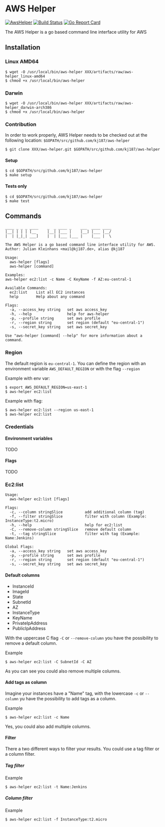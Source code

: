 # AWS Helper

[![AwsHelper](https://godoc.org/github.com/kj187/aws-helper?status.svg)](https://godoc.org/github.com/kj187/aws-helper)
[![Build Status](https://travis-ci.org/kj187/aws-helper.svg?branch=master)](https://travis-ci.org/kj187/aws-helper)
[![Go Report Card](https://goreportcard.com/badge/github.com/kj187/aws-helper)](https://goreportcard.com/report/github.com/kj187/aws-helper)

The AWS Helper is a go based command line interface utility for AWS

## Installation

### Linux AMD64

``` shell
$ wget -O /usr/local/bin/aws-helper XXX/artifacts/raw/aws-helper_linux-amd64
$ chmod +x /usr/local/bin/aws-helper
```

### Darwin

``` shell
$ wget -O /usr/local/bin/aws-helper XXX/artifacts/raw/aws-helper_darwin-arch386
$ chmod +x /usr/local/bin/aws-helper
```

### Contribution

In order to work properly, AWS Helper needs to be checked out at the following location: `$GOPATH/src/github.com/kj187/aws-helper`

``` shell
$ git clone XXX/aws-helper.git $GOPATH/src/github.com/kj187/aws-helper
```

#### Setup

``` shell
$ cd $GOPATH/src/github.com/kj187/aws-helper
$ make setup
```

#### Tests only

``` shell
$ cd $GOPATH/src/github.com/kj187/aws-helper
$ make test
```

## Commands

``` shell
____ _ _ _ ____    _  _ ____ _    ___  ____ ____
|__| | | | [__     |__| |___ |    |__] |___ |__/
|  | |_|_| ___]    |  | |___ |___ |    |___ |  \

The AWS Helper is a go based command line interface utility for AWS.
Author: Julian Kleinhans <mail@kj187.de>, alias @kj187

Usage:
  aws-helper [flags]
  aws-helper [command]

Examples:
aws-helper ec2:list -c Name -C KeyName -f AZ:eu-central-1

Available Commands:
  ec2:list    List all EC2 instances
  help        Help about any command

Flags:
  -a, --access_key string   set aws access_key
  -h, --help                help for aws-helper
  -p, --profile string      set aws profile
  -r, --region string       set region (default "eu-central-1")
  -s, --secret_key string   set aws secret_key

Use "aws-helper [command] --help" for more information about a command.
```

### Region

The default region is `eu-central-1`. You can define the region with an environment variable `AWS_DEFAULT_REGION` or with the flag `--region`

Example with env var:
``` shell
$ export AWS_DEFAULT_REGION=us-east-1
$ aws-helper ec2:list
```

Example with flag:
``` shell
$ aws-helper ec2:list --region us-east-1
$ aws-helper ec2:list
```

### Credentials

#### Environment variables

TODO

#### Flags

TODO

### Ec2:list

``` shell 
Usage:
  aws-helper ec2:list [flags]

Flags:
  -c, --column stringSlice          add additional column (tag)
  -f, --filter stringSlice          filter with column (Example: InstanceType:t2.micro)
  -h, --help                        help for ec2:list
  -C, --remove-column stringSlice   remove default column
  -t, --tag stringSlice             filter with tag (Example: Name:Jenkins)

Global Flags:
  -a, --access_key string   set aws access_key
  -p, --profile string      set aws profile
  -r, --region string       set region (default "eu-central-1")
  -s, --secret_key string   set aws secret_key
```

#### Default columns

* InstanceId
* ImageId
* State
* SubnetId
* AZ
* InstanceType
* KeyName
* PrivateIpAddress
* PublicIpAddress

With the uppercase C flag `-C` or `--remove-column` you have the possibility to remove a default column.

Example 
``` shell 
$ aws-helper ec2:list -C SubnetId -C AZ
```

As you can see you could also remove multiple columns.

#### Add tags as column

Imagine your instances have a "Name" tag, with the lowercase `-c` or `--column` yu have the possibility to add tags as a column.

Example 
``` shell 
$ aws-helper ec2:list -c Name
```

Yes, you could also add multiple columns. 

#### Filter

There a two different ways to filter your results. You could use a tag filter or a column filter.

##### Tag filter

Example 
``` shell 
$ aws-helper ec2:list -t Name:Jenkins
```

##### Column filter

Example 
``` shell 
$ aws-helper ec2:list -f InstanceType:t2.micro
```
